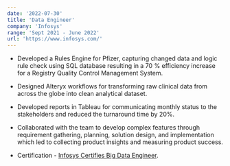```yaml
---
date: '2022-07-30'
title: 'Data Engineer'
company: 'Infosys'
range: 'Sept 2021 - June 2022'
url: 'https://www.infosys.com/'
---
```


- Developed a Rules Engine for Pfizer, capturing changed data and logic rule check using SQL database resulting in a 70 % efficiency increase for a Registry Quality Control Management System.
- Designed Alteryx workflows for transforming raw clinical data from across the globe into clean analytical dataset.
- Developed reports in Tableau for communicating monthly status to the stakeholders and reduced the turnaround time by 20%.
- Collaborated with the team to develop complex features through requirement gathering, planning, solution design, and implementation which led to collecting product insights and measuring product success.

- Certification - [Infosys Certifies Big Data Engineer]().